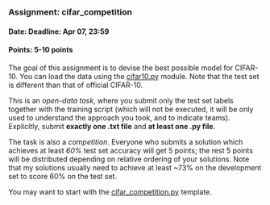 ### Assignment: cifar_competition
#### Date: Deadline: Apr 07, 23:59
#### Points: 5-10 points

The goal of this assignment is to devise the best possible model for CIFAR-10.
You can load the data using the
[cifar10.py](https://github.com/ufal/npfl114/tree/past-1819/labs/04/cifar10.py)
module. Note that the test set is different than that of official CIFAR-10.

This is an _open-data task_, where you submit only the test set labels
together with the training script (which will not be executed, it will be
only used to understand the approach you took, and to indicate teams).
Explicitly, submit **exactly one .txt file** and **at least one .py file**.

The task is also a _competition_. Everyone who submits a solution which achieves
at least _60%_ test set accuracy will get 5 points; the rest 5 points will be distributed
depending on relative ordering of your solutions. Note that my solutions usually
need to achieve at least ~73% on the development set to score 60% on the test set.

You may want to start with the
[cifar_competition.py](https://github.com/ufal/npfl114/tree/past-1819/labs/04/cifar_competition.py)
template.

